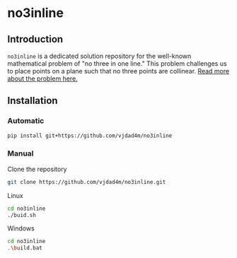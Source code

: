 # no3inline

## Introduction

`no3inline` is a dedicated solution repository for the well-known mathematical problem of "no three in one line." This problem challenges us to place points on a plane such that no three points are collinear. [Read more about the problem here.](https://en.wikipedia.org/wiki/No-three-in-line_problem)

## Installation

### Automatic

```bash
pip install git+https://github.com/vjdad4m/no3inline
```

### Manual

Clone the repository
```bash
git clone https://github.com/vjdad4m/no3inline.git
```

Linux
```bash
cd no3inline
./buid.sh
```

Windows
```bash
cd no3inline
.\build.bat
```